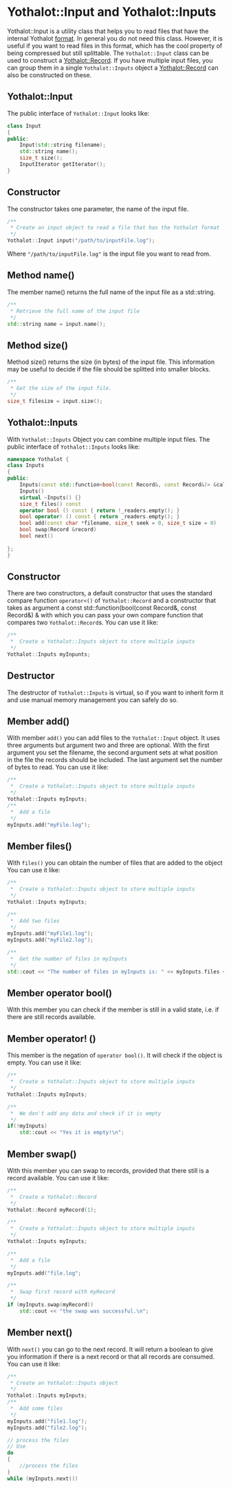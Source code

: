 # Yothalot::Input and Yothalot::Inputs

Yothalot::Input is a utility class that helps you to read files that have
the internal Yothalot [format](copernica-docs:Yothalot/internalfiles "Internal Files").
In general you do not need this class. However, it is useful if you want
to read files in this format, which has the cool property of being compressed
but still splittable. The `Yothalot::Input` class can be used to construct
a [Yothalot::Record](copernica-docs:Yothalot/cpp-record "record").
If you have multiple input files, you can group them in a single `Yothalot::Inputs`
object a [Yothalot::Record](copernica-docs:Yothalot/cpp-record "record") can
also be constructed on these.

## Yothalot::Input

The public interface of `Yothalot::Input` looks like:
```cpp
class Input
{
public:
    Input(std::string filename);
    std::string name();
    size_t size();
    InputIterator getIterator();
}
```
## Constructor
The constructor takes one parameter, the name of the input file.
```cpp
/**
 * Create an input object to read a file that has the Yothalot format
 */
Yothalot::Input input("/path/to/inputFile.log");
```
Where `"/path/to/inputFile.log"` is the input file you want to read from.

## Method name()
The member name() returns the full name of the input file as a std::string.
```cpp
/**
 * Retrieve the full name of the input file
 */
std::string name = input.name();
```

## Method size()
Method size() returns the size (in bytes) of the input file.
This information may be useful to decide if the file should be splitted
into smaller blocks.
```cpp
/**
 * Get the size of the input file.
 */
size_t filesize = input.size();
```


## Yothalot::Inputs

With `Yothalot::Inputs` Object you can combine multiple input files. The public 
interface of `Yothalot::Inputs` looks like:
```cpp
namespace Yothalot {
class Inputs
{
public:
    Inputs(const std::function<bool(const Record&, const Record&)> &callback)
    Inputs()
    virtual ~Inputs() {}
    size_t files() const
    operator bool () const { return !_readers.empty(); }
    bool operator! () const { return _readers.empty(); }
    bool add(const char *filename, size_t seek = 0, size_t size = 0)
    bool swap(Record &record)
    bool next()
 
};
}
```
## Constructor

There are two constructors, a default constructor that uses the standard
compare function `operator<()` of `Yothalot::Record` and a constructor that
takes as argument a const std::function(bool(const Record&, const Record&) &
with which you can pass your own compare function that compares two `Yothalot::Record`s.
You can use it like:

```cpp
/**
 *  Create a Yothalot::Inputs object to store multiple inputs
 */
Yothalot::Inputs myInpunts;
```

## Destructor

The destructor of `Yothalot::Inputs` is virtual, so if you want to inherit
form it and use manual memory management you can safely do so.

## Member add()

With member `add()` you can add files to the `Yothalot::Input` object.
It uses three arguments but argument two and three are optional. With the
first argument you set the filename, the second argument sets at what position
in the file the records should be included. The last argument set the number
of bytes to read.
You can use it like:
```cpp
/**
 *  Create a Yothalot::Inputs object to store multiple inputs
 */
Yothalot::Inputs myInputs;
/**
 *  Add a file
 */
myInputs.add("myFile.log");
```

## Member files()

With `files()` you can obtain the number of files that are added to the object
You can use it like:
```cpp
/**
 *  Create a Yothalot::Inputs object to store multiple inputs
 */
Yothalot::Inputs myInputs;

/**
 *  Add two files
 */
myInputs.add("myFile1.log");
myInputs.add("myFile2.log");

/**
 *  Get the number of files in myInputs
 */
std::cout << "The number of files in myInputs is: " << myInputs.files << std::endl;
```

## Member operator bool()
With this member you can check if the member is still in a valid state, i.e.
if there are still records available.

## Member operator! ()
This member is the negation of `operator bool()`. It will check if the object
is empty. You can use it like:
```cpp
/**
 *  Create a Yothalot::Inputs object to store multiple inputs
 */
Yothalot::Inputs myInputs;

/**
 *  We don't add any data and check if it is empty
 */
if(!myInputs)
    std::cout << "Yes it is empty!\n";
```

## Member swap()
With this member you can swap to records, provided that there still is a
record available. You can use it like:
```cpp
/**
 *  Create a Yothalot::Record
 */
Yothalot::Record myRecord(1);

/**
 *  Create a Yothalot::Inputs object to store multiple inputs
 */
Yothalot::Inputs myInputs;

/**
 *  Add a file
 */
myInputs.add("file.log";

/**
 *  Swap first record with myRecord
 */
if (myInputs.swap(myRecord))
    std::cout << "the swap was successful.\n";
```

## Member next()
With `next()` you can go to the next record. It will
return a boolean to give you information if there is a next record or that
all records are consumed. You can use it like:
```cpp
/**
 * Create an Yothalot::Inputs object
 */
Yothalot::Inputs myInputs;
/**
 *  Add some files
 */
myInputs.add("file1.log");
myInputs.add("file2.log");

// process the files
// Use
do
{
    //process the files
}
while (myInputs.next())
 ```
